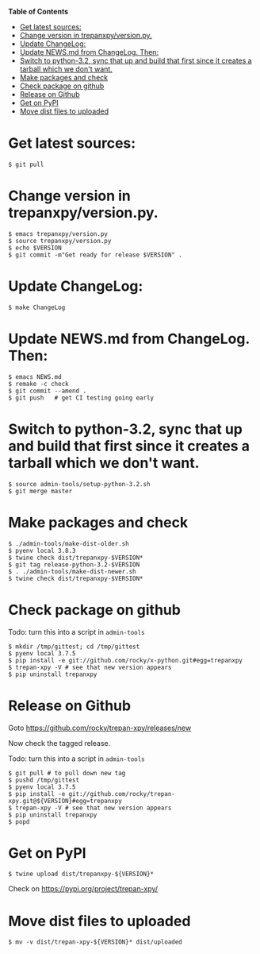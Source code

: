 <!-- markdown-toc start - Don't edit this section. Run M-x markdown-toc-refresh-toc -->
**Table of Contents**

- [Get latest sources:](#get-latest-sources)
- [Change version in trepanxpy/version.py.](#change-version-in-trepanxpyversionpy)
- [Update ChangeLog:](#update-changelog)
- [Update NEWS.md from ChangeLog. Then:](#update-newsmd-from-changelog-then)
- [Switch to python-3.2, sync that up and build that first since it creates a tarball which we don't want.](#switch-to-python-32-sync-that-up-and-build-that-first-since-it-creates-a-tarball-which-we-dont-want)
- [Make packages and check](#make-packages-and-check)
- [Check package on github](#check-package-on-github)
- [Release on Github](#release-on-github)
- [Get on PyPI](#get-on-pypi)
- [Move dist files to uploaded](#move-dist-files-to-uploaded)

<!-- markdown-toc end -->

# Get latest sources:

    $ git pull

# Change version in trepanxpy/version.py.

    $ emacs trepanxpy/version.py
    $ source trepanxpy/version.py
    $ echo $VERSION
    $ git commit -m"Get ready for release $VERSION" .


# Update ChangeLog:

    $ make ChangeLog

#  Update NEWS.md from ChangeLog. Then:

    $ emacs NEWS.md
    $ remake -c check
    $ git commit --amend .
    $ git push   # get CI testing going early

# Switch to python-3.2, sync that up and build that first since it creates a tarball which we don't want.

    $ source admin-tools/setup-python-3.2.sh
    $ git merge master

# Make packages and check

    $ ./admin-tools/make-dist-older.sh
	$ pyenv local 3.8.3
	$ twine check dist/trepanxpy-$VERSION*
    $ git tag release-python-3.2-$VERSION
    $ . ./admin-tools/make-dist-newer.sh
	$ twine check dist/trepanxpy-$VERSION*

# Check package on github

Todo: turn this into a script in `admin-tools`

	$ mkdir /tmp/gittest; cd /tmp/gittest
	$ pyenv local 3.7.5
	$ pip install -e git://github.com/rocky/x-python.git#egg=trepanxpy
	$ trepan-xpy -V # see that new version appears
	$ pip uninstall trepanxpy

# Release on Github

Goto https://github.com/rocky/trepan-xpy/releases/new


Now check the tagged release.

Todo: turn this into a script in `admin-tools`

    $ git pull # to pull down new tag
    $ pushd /tmp/gittest
	$ pyenv local 3.7.5
	$ pip install -e git://github.com/rocky/trepan-xpy.git@${VERSION}#egg=trepanxpy
	$ trepan-xpy -V # see that new version appears
	$ pip uninstall trepanxpy
	$ popd

# Get on PyPI

	$ twine upload dist/trepanxpy-${VERSION}*

Check on https://pypi.org/project/trepan-xpy/

# Move dist files to uploaded

	$ mv -v dist/trepan-xpy-${VERSION}* dist/uploaded
